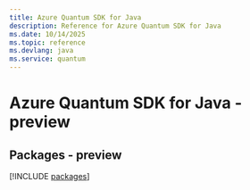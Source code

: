 ```yaml
---
title: Azure Quantum SDK for Java
description: Reference for Azure Quantum SDK for Java
ms.date: 10/14/2025
ms.topic: reference
ms.devlang: java
ms.service: quantum
---
```

# Azure Quantum SDK for Java - preview
## Packages - preview
[!INCLUDE [packages](quantum-index.md)]